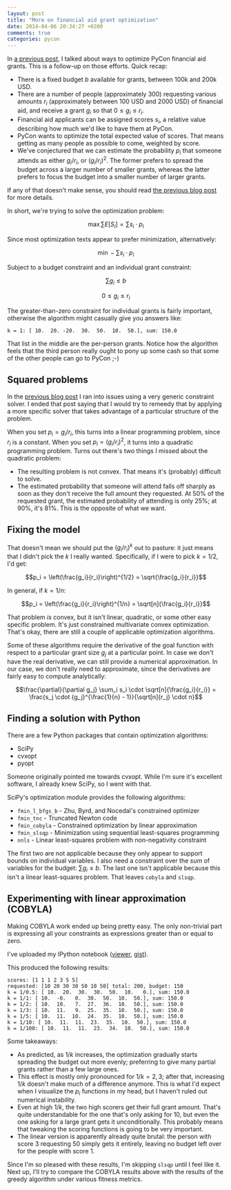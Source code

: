 ```yaml
---
layout: post
title: "More on financial aid grant optimization"
date: 2014-04-06 20:34:27 +0200
comments: true
categories: pycon
---
```


In [a previous post][prev], I talked about ways to optimize PyCon
financial aid grants. This is a follow-up on those efforts. Quick
recap:

- There is a fixed budget $b$ available for grants, between 100k and
  200k USD.
- There are a number of people (approximately 300) requesting various
  amounts $r_i$ (approximately between 100 USD and 2000 USD) of
  financial aid, and receive a grant $g_i$ so that $0 \le g_i \le
  r_i$.
- Financial aid applicants can be assigned scores $s_i$, a relative
  value describing how much we'd like to have them at PyCon.
- PyCon wants to optimize the total expected value of scores. That
  means getting as many people as possible to come, weighted by score.
- We've conjectured that we can estimate the probability $p_i$ that
  someone attends as either $g_i/r_i$, or $(g_i/r_i)^2$. The former
  prefers to spread the budget across a larger number of smaller
  grants, whereas the latter prefers to focus the budget into a
  smaller number of larger grants.

If any of that doesn't make sense, you should read
[the previous blog post][prev] for more details.

[prev]: http://www.lvh.io/blog/2014/03/10/optimization-problems-and-pycon-financial-aid/

In short, we're trying to solve the optimization problem:

$$\max \sum E[S_i] = \sum s_i \cdot p_i$$

Since most optimization texts appear to prefer minimization,
alternatively:

$$\min - \sum s_i \cdot p_i$$

Subject to a budget constraint and an individual grant constraint:

$$\sum g_i \le b$$

$$0 \le g_i \le r_i$$

The greater-than-zero constraint for individual grants is fairly
important, otherwise the algorithm might casually give you answers
like:

```
k = 1: [ 10.  20. -20.  30.  50.  10.  50.], sum: 150.0
```

That list in the middle are the per-person grants. Notice how the
algorithm feels that the third person really ought to pony up some
cash so that some of the other people can go to PyCon ;-)

## Squared problems

In the [previous blog post][prev] I ran into issues using a very
generic constraint solver. I ended that post saying that I would try
to remeedy that by applying a more specific solver that takes
advantage of a particular structure of the problem.

When you set $p_i = g_i/r_i$, this turns into a linear programming
problem, since $r_i$ is a constant. When you set $p_i =
\left(g_i/r_i\right)^2$, it turns into a quadratic programming
problem. Turns out there's two things I missed about the quadratic
problem:

- The resulting problem is not convex. That means it's (probably)
  difficult to solve.
- The estimated probability that someone will attend falls off sharply
  as soon as they don't receive the full amount they requested. At 50%
  of the requested grant, the estimated probability of attending is
  only 25%; at 90%, it's 81%. This is the opposite of what we want.

## Fixing the model

That doesn't mean we should put the $(g_i/r_i)^k$ out to pasture: it
just means that I didn't pick the $k$ I really wanted. Specifically,
if I were to pick $k=1/2$, I'd get:

$$p_i = \left(\frac{g_i}{r_i}\right)^{1/2} = \sqrt{\frac{g_i}{r_i}}$$

In general, if $k = 1/n$:

$$p_i = \left(\frac{g_i}{r_i}\right)^{1/n} = \sqrt[n]{\frac{g_i}{r_i}}$$

That problem *is* convex, but it isn't linear, quadratic, or some
other easy specific problem. It's just constrained multivariate convex
optimization. That's okay, there are still a couple of applicable
optimization algorithms.

Some of these algorithms require the derivative of the goal function
with respect to a particular grant size $g_j$ at a particular point.
In case we don't have the real derivative, we can still provide a
numerical approximation. In our case, we don't really need to
approximate, since the derivatives are fairly easy to compute
analytically:

$$\frac{\partial}{\partial g_j} \sum_i s_i \cdot
\sqrt[n]{\frac{g_i}{r_i}} = \frac{s_j \cdot {g_j}^{\frac{1}{n} -
1}}{\sqrt[n]{r_j} \cdot n}$$

## Finding a solution with Python

There are a few Python packages that contain optimization algorithms:

- SciPy
- cvxopt
- pyopt

Someone originally pointed me towards cvxopt. While I'm sure it's
excellent software, I already knew SciPy, so I went with that.

SciPy's optimization module provides the following algorithms:

- `fmin_l_bfgs_b` - Zhu, Byrd, and Nocedal's constrained optimizer
- `fmin_tnc` - Truncated Newton code
- `fmin_cobyla` - Constrained optimization by linear approximation
- `fmin_slsqp` - Minimization using sequential least-squares programming
- `nnls` - Linear least-squares problem with non-negativity constraint

The first two are not applicable because they only appear to support
bounds on individual variables. I also need a constraint over the
*sum* of variables for the budget: $\sum g_i \le b$. The last one
isn't applicable because this isn't a linear least-squares problem.
That leaves `cobyla` and `slsqp`.

## Experimenting with linear approximation (COBYLA)

Making COBYLA work ended up being pretty easy. The only non-trivial
part is expressing all your constraints as expressions greater than or
equal to zero.

I've uploaded my IPython notebook
([viewer](http://nbviewer.ipython.org/gist/lvh/10107818),
[gist](https://gist.github.com/lvh/10107818)).

This produced the following results:

```
scores: [1 1 1 2 3 5 5]
requested: [10 20 30 30 50 10 50] total: 200, budget: 150
k = 1/0.5: [ 10.  20.  30.  30.  50.  10.   0.], sum: 150.0
k = 1/1: [ 10.  -0.   0.  30.  50.  10.  50.], sum: 150.0
k = 1/2: [ 10.  10.   7.  27.  36.  10.  50.], sum: 150.0
k = 1/3: [ 10.  11.   9.  25.  35.  10.  50.], sum: 150.0
k = 1/5: [ 10.  11.  10.  24.  35.  10.  50.], sum: 150.0
k = 1/10: [ 10.  11.  11.  23.  35.  10.  50.], sum: 150.0
k = 1/100: [ 10.  11.  11.  23.  34.  10.  50.], sum: 150.0
```

Some takeaways:

- As predicted, as $1/k$ increases, the optimization gradually starts
  spreading the budget out more evenly; preferring to give many
  partial grants rather than a few large ones.
- This effect is mostly only pronounced for $1/k = 2, 3$; after that,
  increasing $1/k$ doesn't make much of a difference anymore. This is
  what I'd expect when I visualize the $p_i$ functions in my head, but
  I haven't ruled out numerical instability.
- Even at high $1/k$, the two high scorers get their full grant
  amount. That's quite understandable for the one that's only asking
  for 10, but even the one asking for a large grant gets it
  unconditionally. This probably means that tweaking the scoring
  functions is going to be very important.
- The linear version is apparently already quite brutal: the person
  with score 3 requesting 50 simply gets it entirely, leaving no
  budget left over for the people with score 1.

Since I'm so pleased with these results, I'm skipping `slsqp` until I
feel like it. Next up, I'll try to compare the COBYLA results above
with the results of the greedy algorithm under various fitness
metrics.
